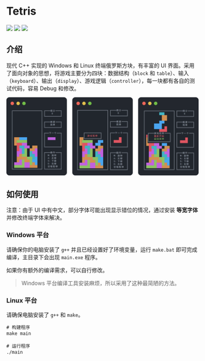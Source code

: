 # Tetris
![](https://img.shields.io/badge/c++-17-blue) ![](https://img.shields.io/badge/release-v0.1-blue) ![](https://img.shields.io/badge/license-mit-blue)

## 介绍
现代 C++ 实现的 Windows 和 Linux 终端俄罗斯方块，有丰富的 UI 界面。采用了面向对象的思想，将游戏主要分为四块：数据结构（`block` 和 `table`）、输入（`keyboard`）、输出（`display`）、游戏逻辑（`controller`），每一块都有各自的测试代码，容易 Debug 和修改。

![img](tetris.png)

## 如何使用

注意：由于 UI 中有中文，部分字体可能出现显示错位的情况，通过安装 **等宽字体** 并修改终端字体来解决。

### Windows 平台
请确保你的电脑安装了 `g++` 并且已经设置好了环境变量，运行 `make.bat` 即可完成编译，主目录下会出现 `main.exe` 程序。

如果你有额外的编译需求，可以自行修改。

> Windows 平台编译工具安装麻烦，所以采用了这种最简陋的方法。

### Linux 平台
请确保电脑安装了 `g++` 和 `make`。

```shell
# 构建程序
make main

# 运行程序
./main
```